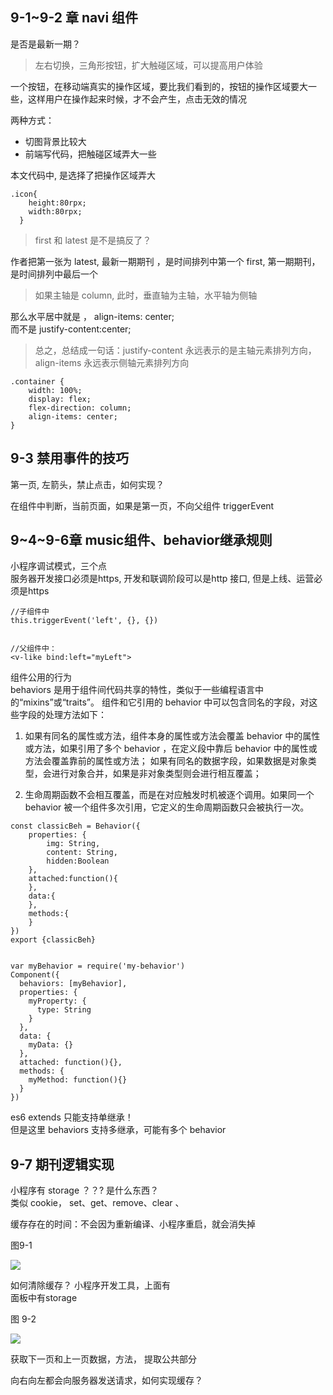 

## 9-1~9-2 章 navi 组件
是否是最新一期？

> 左右切换，三角形按钮，扩大触碰区域，可以提高用户体验  


一个按钮，在移动端真实的操作区域，要比我们看到的，按钮的操作区域要大一些，这样用户在操作起来时候，才不会产生，点击无效的情况

两种方式：   

+ 切图背景比较大    
+ 前端写代码，把触碰区域弄大一些

本文代码中, 是选择了把操作区域弄大


```
.icon{
    height:80rpx;
    width:80rpx;
  }

```

> first 和 latest 是不是搞反了？    

作者把第一张为 latest, 最新一期期刊 ，是时间排列中第一个
first, 第一期期刊，是时间排列中最后一个

> 如果主轴是 column, 此时，垂直轴为主轴，水平轴为侧轴 

那么水平居中就是 ， align-items: center;    
而不是  justify-content:center; 

> 总之，总结成一句话：justify-content 永远表示的是主轴元素排列方向，align-items 永远表示侧轴元素排列方向


```
.container {
    width: 100%;
    display: flex;
    flex-direction: column; 
    align-items: center;   
}
```


##  9-3 禁用事件的技巧

第一页, 左箭头，禁止点击，如何实现？

在组件中判断，当前页面，如果是第一页，不向父组件 triggerEvent



 
 
 
##  9~4~9-6章 music组件、behavior继承规则

小程序调试模式，三个点  
服务器开发接口必须是https, 开发和联调阶段可以是http 接口, 但是上线、运营必须是https


```
//子组件中
this.triggerEvent('left', {}, {})


//父组件中：
<v-like bind:left="myLeft">
```

组件公用的行为  
behaviors 是用于组件间代码共享的特性，类似于一些编程语言中的“mixins”或“traits”。
组件和它引用的 behavior 中可以包含同名的字段，对这些字段的处理方法如下：

1. 如果有同名的属性或方法，组件本身的属性或方法会覆盖 behavior 中的属性或方法，如果引用了多个 behavior ，在定义段中靠后 behavior 中的属性或方法会覆盖靠前的属性或方法；
如果有同名的数据字段，如果数据是对象类型，会进行对象合并，如果是非对象类型则会进行相互覆盖；

2. 生命周期函数不会相互覆盖，而是在对应触发时机被逐个调用。如果同一个 behavior 被一个组件多次引用，它定义的生命周期函数只会被执行一次。

```
const classicBeh = Behavior({
    properties: {
        img: String,
        content: String,
        hidden:Boolean
    },
    attached:function(){
    },
    data:{
    },
    methods:{
    }
})
export {classicBeh}


var myBehavior = require('my-behavior')
Component({
  behaviors: [myBehavior],
  properties: {
    myProperty: {
      type: String
    }
  },
  data: {
    myData: {}
  },
  attached: function(){},
  methods: {
    myMethod: function(){}
  }
})
```


es6  extends  只能支持单继承！  
但是这里 behaviors 支持多继承，可能有多个 behavior



## 9-7 期刊逻辑实现

小程序有 storage ？？? 是什么东西？  
类似 cookie， set、get、remove、clear 、

缓存存在的时间：不会因为重新编译、小程序重启，就会消失掉



图9-1

![](https://github.com/shipskunkun/small-program/blob/master/articles/images/9-1.png?raw=true)

如何清除缓存？ 小程序开发工具，上面有  
面板中有storage

图 9-2

![](https://github.com/shipskunkun/small-program/blob/master/articles/images/9-2.png?raw=true)

获取下一页和上一页数据，方法， 提取公共部分   

向右向左都会向服务器发送请求，如何实现缓存？




